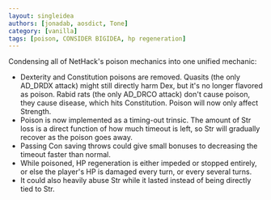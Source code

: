 ```yaml
---
layout: singleidea
authors: [jonadab, aosdict, Tone]
category: [vanilla]
tags: [poison, CONSIDER BIGIDEA, hp regeneration]
---
```

Condensing all of NetHack's poison mechanics into one unified mechanic:
* Dexterity and Constitution poisons are removed. Quasits (the only AD_DRDX attack) might still directly harm Dex, but it's no longer flavored as poison. Rabid rats (the only AD_DRCO attack) don't cause poison, they cause disease, which hits Constitution. Poison will now only affect Strength.
* Poison is now implemented as a timing-out trinsic. The amount of Str loss is a direct function of how much timeout is left, so Str will gradually recover as the poison goes away.
* Passing Con saving throws could give small bonuses to decreasing the timeout faster than normal.
* While poisoned, HP regeneration is either impeded or stopped entirely, or else the player's HP is damaged every turn, or every several turns.
* It could also heavily abuse Str while it lasted instead of being directly tied to Str.
